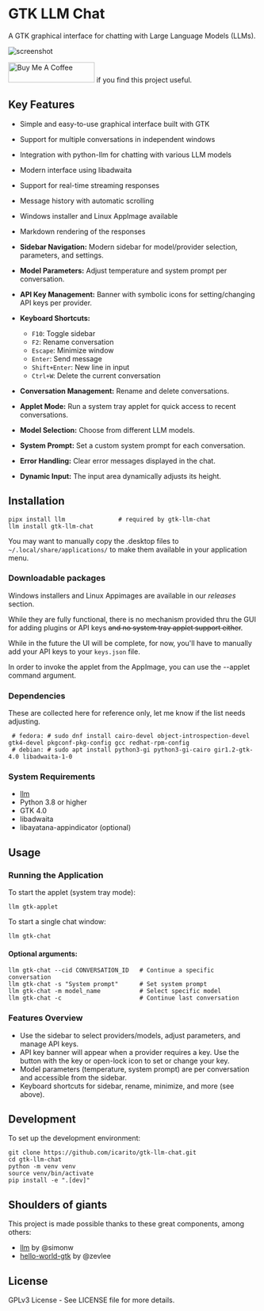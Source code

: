 # GTK LLM Chat

A GTK graphical interface for chatting with Large Language Models (LLMs).

![screenshot](./docs/screenshot01.png)

<a href="https://www.buymeacoffee.com/icarito" target="_blank"><img src="https://cdn.buymeacoffee.com/buttons/default-orange.png" alt="Buy Me A Coffee" height="41" width="174"></a> if you find this project useful.


## Key Features

- Simple and easy-to-use graphical interface built with GTK
- Support for multiple conversations in independent windows
- Integration with python-llm for chatting with various LLM models
- Modern interface using libadwaita
- Support for real-time streaming responses
- Message history with automatic scrolling
- Windows installer and Linux AppImage available
- Markdown rendering of the responses

- **Sidebar Navigation:** Modern sidebar for model/provider selection, parameters, and settings.
- **Model Parameters:** Adjust temperature and system prompt per conversation.
- **API Key Management:** Banner with symbolic icons for setting/changing API keys per provider.
- **Keyboard Shortcuts:**
    - `F10`: Toggle sidebar
    - `F2`: Rename conversation
    - `Escape`: Minimize window
    - `Enter`: Send message
    - `Shift+Enter`: New line in input
    - `Ctrl+W`: Delete the current conversation
- **Conversation Management:** Rename and delete conversations.
- **Applet Mode:** Run a system tray applet for quick access to recent conversations.
- **Model Selection:** Choose from different LLM models.
- **System Prompt:** Set a custom system prompt for each conversation.
- **Error Handling:** Clear error messages displayed in the chat.
- **Dynamic Input:** The input area dynamically adjusts its height.

## Installation

```
pipx install llm               # required by gtk-llm-chat
llm install gtk-llm-chat
```

You may want to manually copy the .desktop files to `~/.local/share/applications/` to make them available in your application menu.

### Downloadable packages

Windows installers and Linux Appimages are available in our _releases_ section.

While they are fully functional, there is no mechanism provided thru the GUI for adding plugins or API keys <s>and no system tray applet support either</s>.

While in the future the UI will be complete, for now, you'll have to manually add your API keys to your `keys.json` file.

In order to invoke the applet from the AppImage, you can use the --applet command argument.

### Dependencies

These are collected here for reference only, let me know if the list needs adjusting.

```
 # fedora: # sudo dnf install cairo-devel object-introspection-devel gtk4-devel pkgconf-pkg-config gcc redhat-rpm-config
 # debian: # sudo apt install python3-gi python3-gi-cairo gir1.2-gtk-4.0 libadwaita-1-0
```

### System Requirements

- [llm](https://llm.datasette.io/en/stable/)
- Python 3.8 or higher
- GTK 4.0
- libadwaita
- libayatana-appindicator (optional)

## Usage


### Running the Application

To start the applet (system tray mode):
```
llm gtk-applet
```

To start a single chat window:
```
llm gtk-chat
```

#### Optional arguments:
```
llm gtk-chat --cid CONVERSATION_ID   # Continue a specific conversation
llm gtk-chat -s "System prompt"      # Set system prompt
llm gtk-chat -m model_name           # Select specific model
llm gtk-chat -c                      # Continue last conversation
```

### Features Overview

- Use the sidebar to select providers/models, adjust parameters, and manage API keys.
- API key banner will appear when a provider requires a key. Use the button with the key or open-lock icon to set or change your key.
- Model parameters (temperature, system prompt) are per conversation and accessible from the sidebar.
- Keyboard shortcuts for sidebar, rename, minimize, and more (see above).

## Development

To set up the development environment:
```
git clone https://github.com/icarito/gtk-llm-chat.git
cd gtk-llm-chat
python -m venv venv
source venv/bin/activate
pip install -e ".[dev]"
```

## Shoulders of giants

This project is made possible thanks to these great components, among others:

- [llm](https://llm.datasette.io/en/stable/) by @simonw
- [hello-world-gtk](https://github.com/zevlee/hello-world-gtk) by @zevlee

## License

GPLv3 License - See LICENSE file for more details.
